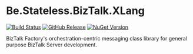 ﻿# Be.Stateless.BizTalk.XLang

[![Build Status](https://dev.azure.com/icraftsoftware/be.stateless/_apis/build/status/Be.Stateless.BizTalk.XLang%20Manual%20Release?branchName=master)](https://dev.azure.com/icraftsoftware/be.stateless/_build/latest?definitionId=46&branchName=master)
[![GitHub Release](https://img.shields.io/github/v/release/icraftsoftware/Be.Stateless.BizTalk.XLang)](https://github.com/icraftsoftware/Be.Stateless.BizTalk.XLang/releases/latest)
[![NuGet Version](https://img.shields.io/nuget/v/Be.Stateless.BizTalk.XLang.svg?style=flat)](https://www.nuget.org/packages/Be.Stateless.BizTalk.XLang/)

BizTalk Factory's orchestration-centric messaging class library for general purpose BizTalk Server development.
